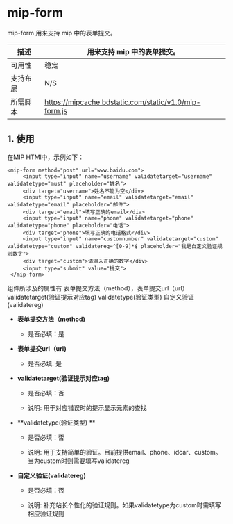 # mip-form

mip-form 用来支持 mip 中的表单提交。

描述|用来支持 mip 中的表单提交。
----|----
可用性|稳定
支持布局|N/S
所需脚本|https://mipcache.bdstatic.com/static/v1.0/mip-form.js

## 1. 使用

在MIP HTMl中，示例如下：

```
<mip-form method="post" url="www.baidu.com">
     <input type="input" name="username" validatetarget="username" validatetype="must" placeholder="姓名">
     <div target="username">姓名不能为空</div>
     <input type="input" name="email" validatetarget="email" validatetype="email" placeholder="邮件">
     <div target="email">填写正确的email</div>
     <input type="input" name="phone" validatetarget="phone" validatetype="phone" placeholder="电话">
     <div target="phone">填写正确的电话格式</div>
     <input type="input" name="customnumber" validatetarget="custom" validatetype="custom" validatereg=^[0-9]*$ placeholder="我是自定义验证规则数字">
     <div target="custom">请输入正确的数字</div>
     <input type="submit" value="提交">
 </mip-form>
```

组件所涉及的属性有   表单提交方法（method），表单提交url（url） validatetarget(验证提示对应tag)  validatetype(验证类型)  自定义验证(validatereg)

- **表单提交方法（method)**

    - 是否必填：是


- **表单提交url（url)**

    - 是否必填: 是


- **validatetarget(验证提示对应tag)**

    - 是否必填：否

    - 说明: 用于对应错误时的提示显示元素的查找

- **validatetype(验证类型) **

    - 是否必填：否

    - 说明: 用于支持简单的验证。目前提供email、phone、idcar、custom。当为custom时则需要填写validatereg

- **自定义验证(validatereg)**

    - 是否必填：否

    - 说明: 补充站长个性化的验证规则。如果validatetype为custom时需填写相应验证规则
